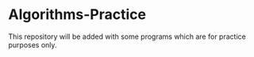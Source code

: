 # Algorithms-Practice
This repository will be added with some programs which are for practice purposes only.